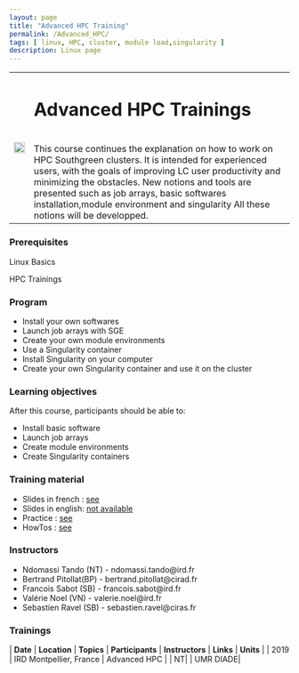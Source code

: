 ```yaml
---
layout: page
title: "Advanced HPC Training"
permalink: /Advanced_HPC/
tags: [ linux, HPC, cluster, module load,singularity ]
description: Linux page
---
```

<table class="table-contact">
<tr>
<td><img width="100%" src="{{ site.url }}/images/trainings-hpc.jpeg" alt="" />
</td>
<td>
<h1> Advanced HPC Trainings</h1><br />
This course continues the explanation on how to work on  HPC Southgreen clusters. 
It is intended for experienced users, with the goals of improving LC user productivity and minimizing the obstacles.
New notions and tools are presented such as job arrays, basic softwares installation,module environment and singularity  
All these notions will be developped.
</td>
</tr>
</table>

### Prerequisites
Linux Basics

HPC Trainings

<div id="colonne1">
<h3>Program</h3>
<ul>
<li> Install your own softwares </li>
<li> Launch job arrays with SGE</li>
<li> Create your own module environments</li>
<li> Use a Singularity container </li>
<li> Install Singularity on your computer</li>
<li> Create your own Singularity container and use it on the cluster</li>    
</ul>
</div>

<div id="colonne2">
<h3>Learning objectives</h3>
After this course, participants should be able to:
<ul>
<li>Install basic software </li>
<li>Launch job arrays</li>
<li>Create module environments</li>
<li>Create Singularity containers</li>
</ul>
</div>

<div id="colonne3">
<h3>Training material</h3>
<ul>
<li>Slides in french : <a target="_blank" href="{{ site.url }}/files/hpc/HPC_Advanced_french.pdf">see</a></li>
<li>Slides in english: <a target="_blank" href="{{ site.url }}/files/hpc/HPC_Advanced_en.pdf">not available</a></li>
<li>Practice : <a target="_blank" href="{{ site.url }}/hpc/hpcAdvancedPractice">see</a> </li>
<li>HowTos : <a target="_blank" href="{{ site.url }}/hpc/hpcHowto">see</a> </li>
</ul>
</div>

<div id="nextInline" class="clearfix">
<h3>Instructors</h3>
<ul>
    <li>Ndomassi Tando (NT) - ndomassi.tando@ird.fr</li>
    <li>Bertrand Pitollat(BP) - bertrand.pitollat@cirad.fr </li>
    <li>Francois Sabot (SB) - francois.sabot@ird.fr </li>
    <li>Valérie Noel (VN) - valerie.noel@ird.fr </li>
     <li>Sebastien Ravel (SB) - sebastien.ravel@ciras.fr </li>
    
    
</ul>
</div>

### Trainings
 
| **Date** | **Location** | **Topics** | **Participants** | **Instructors** | **Links** | **Units** |
| 2019 | IRD Montpellier, France |  Advanced HPC  |  | NT| | UMR DIADE|


